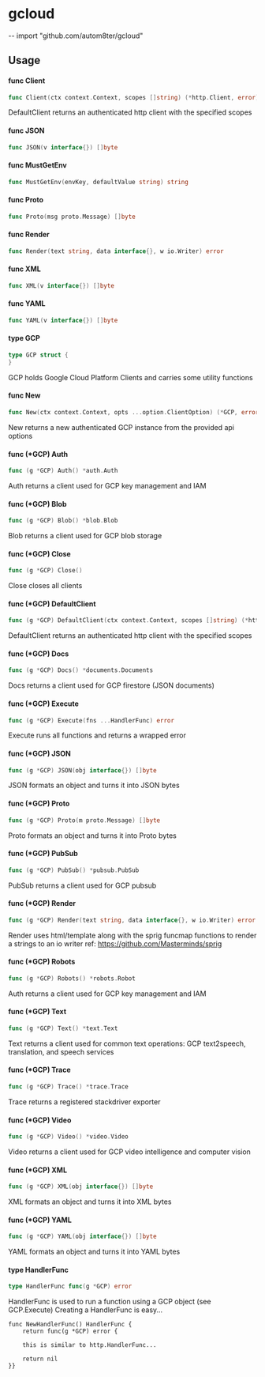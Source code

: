 # gcloud
--
    import "github.com/autom8ter/gcloud"


## Usage

#### func  Client

```go
func Client(ctx context.Context, scopes []string) (*http.Client, error)
```
DefaultClient returns an authenticated http client with the specified scopes

#### func  JSON

```go
func JSON(v interface{}) []byte
```

#### func  MustGetEnv

```go
func MustGetEnv(envKey, defaultValue string) string
```

#### func  Proto

```go
func Proto(msg proto.Message) []byte
```

#### func  Render

```go
func Render(text string, data interface{}, w io.Writer) error
```

#### func  XML

```go
func XML(v interface{}) []byte
```

#### func  YAML

```go
func YAML(v interface{}) []byte
```

#### type GCP

```go
type GCP struct {
}
```

GCP holds Google Cloud Platform Clients and carries some utility functions

#### func  New

```go
func New(ctx context.Context, opts ...option.ClientOption) (*GCP, error)
```
New returns a new authenticated GCP instance from the provided api options

#### func (*GCP) Auth

```go
func (g *GCP) Auth() *auth.Auth
```
Auth returns a client used for GCP key management and IAM

#### func (*GCP) Blob

```go
func (g *GCP) Blob() *blob.Blob
```
Blob returns a client used for GCP blob storage

#### func (*GCP) Close

```go
func (g *GCP) Close()
```
Close closes all clients

#### func (*GCP) DefaultClient

```go
func (g *GCP) DefaultClient(ctx context.Context, scopes []string) (*http.Client, error)
```
DefaultClient returns an authenticated http client with the specified scopes

#### func (*GCP) Docs

```go
func (g *GCP) Docs() *documents.Documents
```
Docs returns a client used for GCP firestore (JSON documents)

#### func (*GCP) Execute

```go
func (g *GCP) Execute(fns ...HandlerFunc) error
```
Execute runs all functions and returns a wrapped error

#### func (*GCP) JSON

```go
func (g *GCP) JSON(obj interface{}) []byte
```
JSON formats an object and turns it into JSON bytes

#### func (*GCP) Proto

```go
func (g *GCP) Proto(m proto.Message) []byte
```
Proto formats an object and turns it into Proto bytes

#### func (*GCP) PubSub

```go
func (g *GCP) PubSub() *pubsub.PubSub
```
PubSub returns a client used for GCP pubsub

#### func (*GCP) Render

```go
func (g *GCP) Render(text string, data interface{}, w io.Writer) error
```
Render uses html/template along with the sprig funcmap functions to render a
strings to an io writer ref: https://github.com/Masterminds/sprig

#### func (*GCP) Robots

```go
func (g *GCP) Robots() *robots.Robot
```
Auth returns a client used for GCP key management and IAM

#### func (*GCP) Text

```go
func (g *GCP) Text() *text.Text
```
Text returns a client used for common text operations: GCP text2speech,
translation, and speech services

#### func (*GCP) Trace

```go
func (g *GCP) Trace() *trace.Trace
```
Trace returns a registered stackdriver exporter

#### func (*GCP) Video

```go
func (g *GCP) Video() *video.Video
```
Video returns a client used for GCP video intelligence and computer vision

#### func (*GCP) XML

```go
func (g *GCP) XML(obj interface{}) []byte
```
XML formats an object and turns it into XML bytes

#### func (*GCP) YAML

```go
func (g *GCP) YAML(obj interface{}) []byte
```
YAML formats an object and turns it into YAML bytes

#### type HandlerFunc

```go
type HandlerFunc func(g *GCP) error
```

HandlerFunc is used to run a function using a GCP object (see GCP.Execute)
Creating a HandlerFunc is easy...

    func NewHandlerFunc() HandlerFunc {
    	return func(g *GCP) error {

    	this is similar to http.HandlerFunc...

    	return nil
    }}
